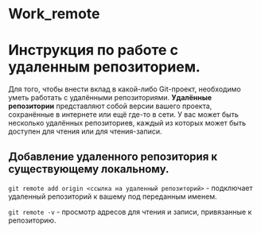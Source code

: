 # Work_remote
# Инструкция по работе с удаленным репозиторием.
Для того, чтобы внести вклад в какой-либо Git-проект, необходимо уметь работать с удалёнными репозиториями. **Удалённые репозитории** представляют собой версии вашего проекта, сохранённые в интернете или ещё где-то в сети. У вас может быть несколько удалённых репозиториев, каждый из которых может быть доступен для чтения или для чтения-записи. 
## Добавление удаленного репозитория к существующему локальному.
`git remote add origin <ссылка на удаленный репозиторий>` - подключает удаленный репозиторий к вашему под переданным именем.

`git remote -v` - просмотр адресов для чтения и записи, привязанные к репозиторию.